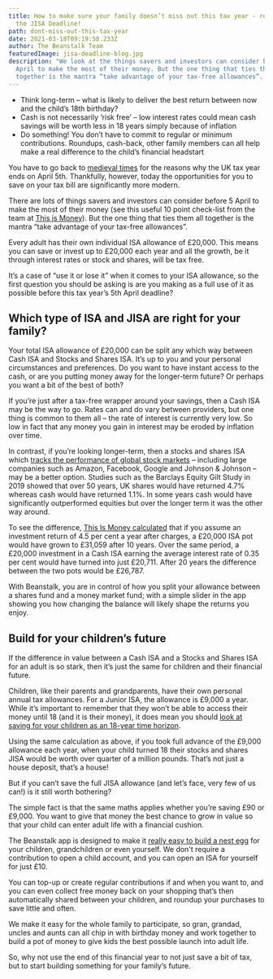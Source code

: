 ```yaml
---
title: How to make sure your family doesn’t miss out this tax year - remember
  the JISA Deadline!
path: dont-miss-out-this-tax-year
date: 2021-03-18T09:19:58.233Z
author: The Beanstalk Team
featuredImage: jisa-deadline-blog.jpg
description: "We look at the things savers and investors can consider before 5
  April to make the most of their money. But the one thing that ties them all
  together is the mantra “take advantage of your tax-free allowances”.  "
---
```

* Think long-term – what is likely to deliver the best return between now and the child’s 18th birthday?
* Cash is not necessarily ‘risk free’ – low interest rates could mean cash savings will be worth less in 18 years simply because of inflation
* Do something! You don’t have to commit to regular or minimum contributions. Roundups, cash-back, other family members can all help make a real difference to the child’s financial headstart

You have to go back to [medieval times](https://www.independent.co.uk/money/why-uk-tax-year-begins-april-6-it-s-very-strange-tale-a6970801.html) for the reasons why the UK tax year ends on April 5th. Thankfully, however, today the opportunities for you to save on your tax bill are significantly more modern.

There are lots of things savers and investors can consider before 5 April to make the most of their money (see this useful 10 point check-list from the team at [This is Money](https://www.thisismoney.co.uk/money/investing/article-9215119/Tax-year-end-checklist-Ten-things-consider-5-April-2021.html)). But the one thing that ties them all together is the mantra “take advantage of your tax-free allowances”.  

Every adult has their own individual ISA allowance of £20,000. This means you can save or invest up to £20,000 each year and all the growth, be it through interest rates or stock and shares, will be tax free. 

It’s a case of “use it or lose it” when it comes to your ISA allowance, so the first question you should be asking is are you making as a full use of it as possible before this tax year’s 5th April deadline?

## Which type of ISA and JISA are right for your family?

Your total ISA allowance of £20,000 can be split any which way between Cash ISA and Stocks and Shares ISA. It’s up to you and your personal circumstances and preferences. Do you want to have instant access to the cash, or are you putting money away for the longer-term future? Or perhaps you want a bit of the best of both?

If you’re just after a tax-free wrapper around your savings, then a Cash ISA may be the way to go. Rates can and do vary between providers, but one thing is common to them all – the rate of interest is currently very low. So low in fact that any money you gain in interest may be eroded by inflation over time. 

In contrast, if you’re looking longer-term, then a stocks and shares ISA which [tracks the performance of global stock markets](https://beanstalkapp.co.uk/designed-for-growth) – including large companies such as Amazon, Facebook, Google and Johnson & Johnson – may be a better option. Studies such as the Barclays Equity Gilt Study in 2019 showed that over 50 years, UK shares would have returned 4.7% whereas cash would have returned 1.1%. In some years cash would have significantly outperformed equities but over the longer term it was the other way around.

To see the difference, [This Is Money calculated](https://www.thisismoney.co.uk/money/investing/article-9215119/Tax-year-end-checklist-Ten-things-consider-5-April-2021.html) that if you assume an investment return of 4.5 per cent a year after charges, a £20,000 ISA pot would have grown to £31,059 after 10 years. Over the same period, a £20,000 investment in a Cash ISA earning the average interest rate of 0.35 per cent would have turned into just £20,711. After 20 years the difference between the two pots would be £26,787.  

With Beanstalk, you are in control of how you split your allowance between a shares fund and a money market fund; with a simple slider in the app showing you how changing the balance will likely shape the returns you enjoy.

## Build for your children’s future

If the difference in value between a Cash ISA and a Stocks and Shares ISA for an adult is so stark, then it’s just the same for children and their financial future.

Children, like their parents and grandparents, have their own personal annual tax allowances. For a Junior ISA, the allowance is £9,000 a year. While it’s important to remember that they won’t be able to access their money until 18 (and it is their money), it does mean you should [look at saving for your children as an 18-year time horizon](https://www.dailymail.co.uk/money/saving/article-9369737/Watch-childrens-savings-grow-Junior-Isas-generous.html).

Using the same calculation as above, if you took full advance of the £9,000 allowance each year, when your child turned 18 their stocks and shares JISA would be worth over quarter of a million pounds. That’s not just a house deposit, that’s a house!  

But if you can’t save the full JISA allowance (and let’s face, very few of us can!) is it still worth bothering?

The simple fact is that the same maths applies whether you’re saving £90 or £9,000. You want to give that money the best chance to grow in value so that your child can enter adult life with a financial cushion.

The Beanstalk app is designed to make it [really easy to build a nest egg](https://beanstalkapp.co.uk/features) for your children, grandchildren or even yourself. We don't require a contribution to open a child account, and you can open an ISA for yourself for just £10. 

You can top-up or create regular contributions if and when you want to, and you can even collect free money back on your shopping that’s then automatically shared between your children, and roundup your purchases to save little and often.

We make it easy for the whole family to participate, so gran, grandad, uncles and aunts can all chip in with birthday money and work together to build a pot of money to give kids the best possible launch into adult life.

So, why not use the end of this financial year to not just save a bit of tax, but to start building something for your family’s future.